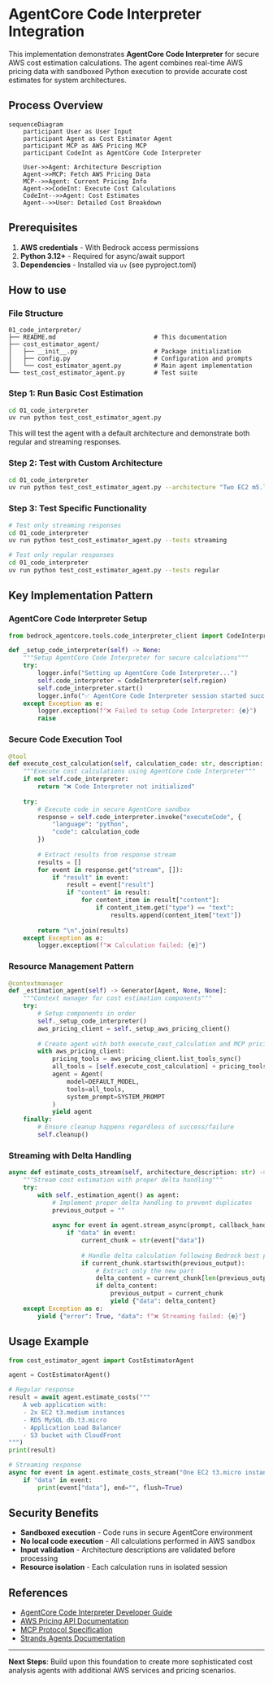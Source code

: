 # AgentCore Code Interpreter Integration

This implementation demonstrates **AgentCore Code Interpreter** for secure AWS cost estimation calculations. The agent combines real-time AWS pricing data with sandboxed Python execution to provide accurate cost estimates for system architectures.

## Process Overview

```mermaid
sequenceDiagram
    participant User as User Input
    participant Agent as Cost Estimator Agent
    participant MCP as AWS Pricing MCP
    participant CodeInt as AgentCore Code Interpreter

    User->>Agent: Architecture Description
    Agent->>MCP: Fetch AWS Pricing Data
    MCP-->>Agent: Current Pricing Info
    Agent->>CodeInt: Execute Cost Calculations
    CodeInt-->>Agent: Cost Estimates
    Agent-->>User: Detailed Cost Breakdown
```

## Prerequisites

1. **AWS credentials** - With Bedrock access permissions
2. **Python 3.12+** - Required for async/await support
3. **Dependencies** - Installed via `uv` (see pyproject.toml)

## How to use

### File Structure

```
01_code_interpreter/
├── README.md                           # This documentation
├── cost_estimator_agent/
│   ├── __init__.py                     # Package initialization
│   ├── config.py                       # Configuration and prompts
│   └── cost_estimator_agent.py         # Main agent implementation
└── test_cost_estimator_agent.py        # Test suite
```

### Step 1: Run Basic Cost Estimation

```bash
cd 01_code_interpreter
uv run python test_cost_estimator_agent.py
```

This will test the agent with a default architecture and demonstrate both regular and streaming responses.

### Step 2: Test with Custom Architecture

```bash
cd 01_code_interpreter
uv run python test_cost_estimator_agent.py --architecture "Two EC2 m5.large instances with RDS MySQL"
```

### Step 3: Test Specific Functionality

```bash
# Test only streaming responses
cd 01_code_interpreter
uv run python test_cost_estimator_agent.py --tests streaming

# Test only regular responses
cd 01_code_interpreter
uv run python test_cost_estimator_agent.py --tests regular
```

## Key Implementation Pattern

### AgentCore Code Interpreter Setup

```python
from bedrock_agentcore.tools.code_interpreter_client import CodeInterpreter

def _setup_code_interpreter(self) -> None:
    """Setup AgentCore Code Interpreter for secure calculations"""
    try:
        logger.info("Setting up AgentCore Code Interpreter...")
        self.code_interpreter = CodeInterpreter(self.region)
        self.code_interpreter.start()
        logger.info("✅ AgentCore Code Interpreter session started successfully")
    except Exception as e:
        logger.exception(f"❌ Failed to setup Code Interpreter: {e}")
        raise
```

### Secure Code Execution Tool

```python
@tool
def execute_cost_calculation(self, calculation_code: str, description: str = "") -> str:
    """Execute cost calculations using AgentCore Code Interpreter"""
    if not self.code_interpreter:
        return "❌ Code Interpreter not initialized"
        
    try:
        # Execute code in secure AgentCore sandbox
        response = self.code_interpreter.invoke("executeCode", {
            "language": "python",
            "code": calculation_code
        })
        
        # Extract results from response stream
        results = []
        for event in response.get("stream", []):
            if "result" in event:
                result = event["result"]
                if "content" in result:
                    for content_item in result["content"]:
                        if content_item.get("type") == "text":
                            results.append(content_item["text"])
        
        return "\n".join(results)
    except Exception as e:
        logger.exception(f"❌ Calculation failed: {e}")
```

### Resource Management Pattern

```python
@contextmanager
def _estimation_agent(self) -> Generator[Agent, None, None]:
    """Context manager for cost estimation components"""        
    try:
        # Setup components in order
        self._setup_code_interpreter()
        aws_pricing_client = self._setup_aws_pricing_client()
        
        # Create agent with both execute_cost_calculation and MCP pricing tools
        with aws_pricing_client:
            pricing_tools = aws_pricing_client.list_tools_sync()
            all_tools = [self.execute_cost_calculation] + pricing_tools
            agent = Agent(
                model=DEFAULT_MODEL,
                tools=all_tools,
                system_prompt=SYSTEM_PROMPT
            )
            yield agent
    finally:
        # Ensure cleanup happens regardless of success/failure
        self.cleanup()
```

### Streaming with Delta Handling

```python
async def estimate_costs_stream(self, architecture_description: str) -> AsyncGenerator[dict, None]:
    """Stream cost estimation with proper delta handling"""
    try:
        with self._estimation_agent() as agent:
            # Implement proper delta handling to prevent duplicates
            previous_output = ""
            
            async for event in agent.stream_async(prompt, callback_handler=null_callback_handler):
                if "data" in event:
                    current_chunk = str(event["data"])
                    
                    # Handle delta calculation following Bedrock best practices
                    if current_chunk.startswith(previous_output):
                        # Extract only the new part
                        delta_content = current_chunk[len(previous_output):]
                        if delta_content:
                            previous_output = current_chunk
                            yield {"data": delta_content}
    except Exception as e:
        yield {"error": True, "data": f"❌ Streaming failed: {e}"}
```

## Usage Example

```python
from cost_estimator_agent import CostEstimatorAgent

agent = CostEstimatorAgent()

# Regular response
result = await agent.estimate_costs("""
    A web application with:
    - 2x EC2 t3.medium instances
    - RDS MySQL db.t3.micro
    - Application Load Balancer
    - S3 bucket with CloudFront
""")
print(result)

# Streaming response
async for event in agent.estimate_costs_stream("One EC2 t3.micro instance"):
    if "data" in event:
        print(event["data"], end="", flush=True)
```

## Security Benefits

- **Sandboxed execution** - Code runs in secure AgentCore environment
- **No local code execution** - All calculations performed in AWS sandbox
- **Input validation** - Architecture descriptions are validated before processing
- **Resource isolation** - Each calculation runs in isolated session

## References

- [AgentCore Code Interpreter Developer Guide](https://docs.aws.amazon.com/bedrock-agentcore/latest/devguide/code-interpreter.html)
- [AWS Pricing API Documentation](https://docs.aws.amazon.com/awsaccountbilling/latest/aboutv2/price-changes.html)
- [MCP Protocol Specification](https://modelcontextprotocol.io/introduction)
- [Strands Agents Documentation](https://github.com/aws-samples/strands-agents)

---

**Next Steps**: Build upon this foundation to create more sophisticated cost analysis agents with additional AWS services and pricing scenarios.
